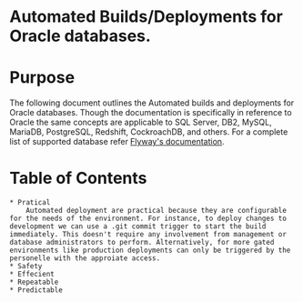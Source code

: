 # Automated Builds/Deployments for Oracle databases.

# Purpose
The following document outlines the Automated builds and deployments for Oracle databases. Though the documentation is specifically in reference to Oracle the same concepts are applicable to SQL Server, DB2, MySQL, MariaDB, PostgreSQL, Redshift, CockroachDB, and others. For a complete list of supported database refer [Flyway's documentation](https://flywaydb.org/documentation/).

# Table of Contents
    * Pratical
        Automated deployment are practical because they are configurable for the needs of the environment. For instance, to deploy changes to development we can use a .git commit trigger to start the build immediately. This doesn't require any involvement from management or database administrators to perform. Alternatively, for more gated environments like production deployments can only be triggered by the personelle with the approiate access.
    * Safety
    * Effecient
    * Repeatable
    * Predictable
    



